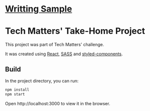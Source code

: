 # [Writting Sample](WritingSample.md)

# Tech Matters' Take-Home Project

This project was part of Tech Matters' challenge. 

It was created using [React](https://reactjs.org/), [SASS](https://sass-lang.com/) and [styled-components](https://styled-components.com/).

## Build

In the project directory, you can run:

```sh
npm install
npm start
```

Open http://localhost:3000 to view it in the browser.